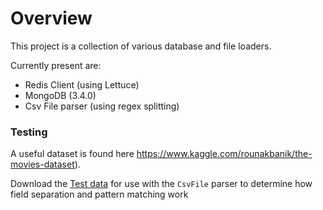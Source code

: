 # Overview
This project is a collection of various database and file loaders. 

Currently present are:

 - Redis Client (using Lettuce)
 - MongoDB (3.4.0)
 - Csv File parser (using regex splitting)

### Testing

A useful dataset is found here https://www.kaggle.com/rounakbanik/the-movies-dataset).

Download the [Test data](https://s3-us-west-2.amazonaws.com/com.guild.us-west-2.public-data/project-data/the-movies-dataset.zip)
for use with the `CsvFile` parser to determine how field separation and pattern matching work

